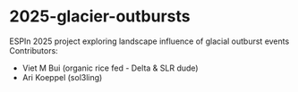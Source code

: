 # 2025-glacier-outbursts
ESPIn 2025 project exploring landscape influence of glacial outburst events
Contributors:
* Viet M Bui (organic rice fed - Delta & SLR dude)
* Ari Koeppel (sol3ling)
